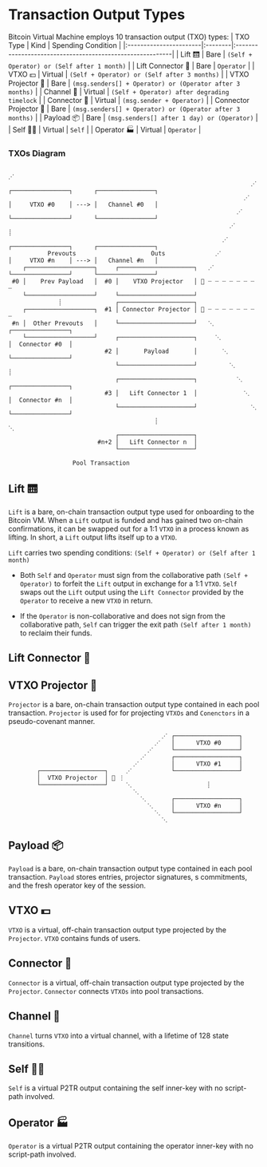 # Transaction Output Types

Bitcoin Virtual Machine employs 10 transaction output (TXO) types:
| TXO Type               | Kind    |  Spending Condition                                                |
|:-----------------------|:--------|:----------------------------------------------------------|
| Lift 🛗                | Bare    | `(Self + Operator) or (Self after 1 month)`               | 
| Lift Connector 🔌      | Bare    | `Operator`                                                |
| VTXO 💵                | Virtual | `(Self + Operator) or (Self after 3 months)`              |
| VTXO Projector 🎥      | Bare    | `(msg.senders[] + Operator) or (Operator after 3 months)` |
| Channel 👥             | Virtual | `(Self + Operator) after degrading timelock`              |
| Connector 🔌           | Virtual | `(msg.sender + Operator)`                                 |
| Connector Projector 🎥 | Bare    | `(msg.senders[] + Operator) or (Operator after 3 months)` |
| Payload 📦             | Bare    | `(msg.senders[] after 1 day) or (Operator)`               |
| Self 👨‍💻                | Virtual | `Self`                                                    |
| Operator 🏭            | Virtual | `Operator`                                                |

### TXOs Diagram
                                                
                                                                          ⋰
                                                                        ⋰  ┌────────────────┐      ┌────────────────┐
                                                                      ⋰    │     VTXO #0    │ ---> │   Channel #0   │ 
                                                                    ⋰      └────────────────┘      └────────────────┘
                                                                  ⋰                 ┊             
                                                                ⋰          ┌────────────────┐      ┌────────────────┐
               Prevouts                     Outs              ⋰            │     VTXO #n    │ ---> │   Channel #n   │ 
        ┌───────────────────┐     ┌─────────────────────┐   ⋰              └────────────────┘      └────────────────┘
     #0 │    Prev Payload   │  #0 │    VTXO Projector   │ 🎥 ┈ ┈ ┈ ┈ ┈ ┈ ┈ ┈      
        └───────────────────┘     └─────────────────────┘         
                  ┊               ┌─────────────────────┐                          
        ┌───────────────────┐  #1 │ Connector Projector │ 🎥 ┈ ┈ ┈ ┈ ┈ ┈ ┈ ┈            
     #n │  Other Prevouts   │     └─────────────────────┘   ⋱              ┌────────────────┐  
        └───────────────────┘     ┌─────────────────────┐     ⋱            │  Connector #0  │       
                               #2 │       Payload       │       ⋱          └────────────────┘
                                  └─────────────────────┘         ⋱                 ┊
                                  ┌─────────────────────┐           ⋱      ┌────────────────┐   
                               #3 │   Lift Connector 1  │             ⋱    │  Connector #n  │
                                  └─────────────────────┘               ⋱  └────────────────┘
                                             ┊                            ⋱
                                  ┌─────────────────────┐                  
                             #n+2 │   Lift Connector n  │                    
                                  └─────────────────────┘                       
                        
                      Pool Transaction          

## Lift 🛗
`Lift` is a bare, on-chain transaction output type used for onboarding to the Bitcoin VM. When a `Lift` output is funded and has gained two on-chain confirmations, it can be swapped out for a 1:1 `VTXO` in a process known as lifting. In short, a `Lift` output lifts itself up to a `VTXO`.

`Lift` carries two  spending conditions:
`(Self + Operator) or (Self after 1 month)`

-   Both `Self` and `Operator` must sign from the collaborative path `(Self + Operator)` to forfeit the `Lift` output in exchange for a 1:1 `VTXO`. `Self` swaps out the `Lift` output using the `Lift Connector` provided by the `Operator` to receive a new `VTXO` in return.
    
-   If the `Operator` is non-collaborative and does not sign from the collaborative path, `Self` can trigger the exit path `(Self after 1 month)` to reclaim their funds.

## Lift Connector 🔌

## VTXO Projector 🎥
`Projector` is a bare, on-chain transaction output type contained in each pool transaction.  `Projector` is used for for projecting `VTXOs` and `Conenctors` in a pseudo-covenant manner.
                                                      
                                               ⋰ ┌──────────────────┐
                                             ⋰   │      VTXO #0     │
                                           ⋰     └──────────────────┘
                                         ⋰       ┌──────────────────┐
                                       ⋰         │      VTXO #1     │
            ┌──────────────────┐     ⋰           └──────────────────┘
            │  VTXO Projector  │ 🎥 ⋮                        
            └──────────────────┘     ⋱                     ┊
                                       ⋱                
                                         ⋱       ┌──────────────────┐
                                           ⋱     │      VTXO #n     │
                                             ⋱   └──────────────────┘
                                               ⋱
                                                      
                  

## Payload 📦
`Payload` is a bare, on-chain transaction output type contained in each pool transaction.  `Payload` stores entries, projector signatures, s commitments, and the fresh operator key of the session.

## VTXO 💵
`VTXO` is a virtual, off-chain transaction output type projected by the `Projector`.  `VTXO` contains funds of users.

## Connector 🔌
`Connector` is a virtual, off-chain transaction output type projected by the `Projector`.  `Connector` connects `VTXOs` into pool transactions.

## Channel 👥
`Channel` turns `VTXO` into a virtual channel, with a lifetime of 128 state transitions.

## Self 👨‍💻
`Self` is a virtual P2TR output containing the self inner-key with no script-path involved.

## Operator 🏭
`Operator` is a virtual P2TR output containing the operator inner-key with no script-path involved.